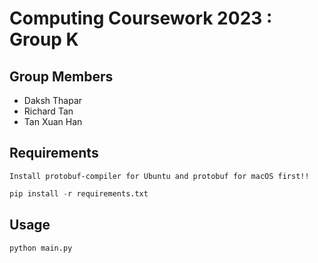 # Computing Coursework 2023 : Group K

## Group Members

- Daksh Thapar
- Richard Tan
- Tan Xuan Han


## Requirements

`Install protobuf-compiler for Ubuntu and protobuf for macOS first!!`

```py
pip install -r requirements.txt
```

## Usage

```py
python main.py
```